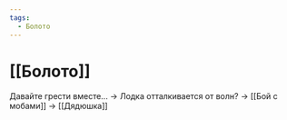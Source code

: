 ```yaml
---
tags:
  - Болото
---
```

# [[Болото]]
Давайте грести вместе... -> Лодка отталкивается от волн? -> [[Бой с мобами]] -> [[Дядюшка]]